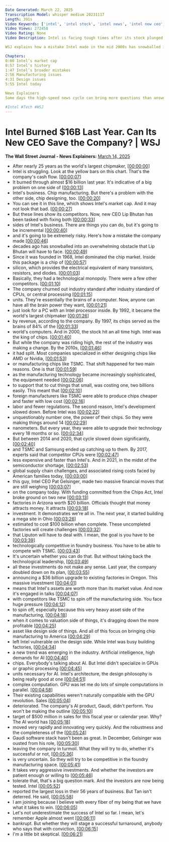 ```yaml
---
Date Generated: March 22, 2025
Transcription Model: whisper medium 20231117
Length: 391s
Video Keywords: ['intel', 'intel stock', 'intel news', 'intel new ceo', 'intel ceo', 'lip bu tan', 'lip bu tan intel', 'semiconductor', 'chips', 'chips industry', 'cash flow', 'market cap', 'ai chips', 'chip manufacturing', 'chip design', 'intel market cap', 'nvidia', 'nvidia vs intel', 'amd', 'tsmc', 'resistors', 'transistors', 'tech', 'big tech', 'nvidia chips', 'cpu', 'intel cpu', 'intel arc b580', 'chip maker', 'taiwan semiconductor manufacturing company', 'artificial intelligence', 'samsung', 'samsung chip manufacturing', 'pat gelsinger', 'gpu', 'intel ai', 'techy']
Video Views: 272458
Video Rating: None
Video Description: Intel is facing tough times after its stock plunged 60% in 2024 and it ousted its CEO Pat Gelsinger. Lip-Bu Tan has been tapped as new CEO for the semiconductor company as it has struggled with both chip manufacturing and chip designing. Unlike Intel, companies specialized in either designing chips–like AMD or Nvidia–or manufacturing chips–like TSMC. 

WSJ explains how a mistake Intel made in the mid 2000s has snowballed into an overwhelming obstacle for the tech company that Lip-Bu Tan will have to face. 

Chapters:
0:00 Intel’s market cap
0:57 Intel’s history 
1:47 Intel’s broader mistakes
2:56 Manufacturing issues
4:31 Design issues
5:55 Intel today

News Explainers
Some days the high-speed news cycle can bring more questions than answers. WSJ’s news explainers break down the day's biggest stories into bite-size pieces to help you make sense of the news.

#Intel #Tech #WSJ
---
```


# Intel Burned $16B Last Year. Can Its New CEO Save the Company? | WSJ
**The Wall Street Journal - News Explainers:** [March 14, 2025](https://www.youtube.com/watch?v=EOdMyAK41oU)
*  After nearly 25 years as the world's largest chipmaker, [[00:00:00](https://www.youtube.com/watch?v=EOdMyAK41oU&t=0.0s)]
*  Intel is struggling. Look at the yellow bars on this chart. That's the company's cash flow. [[00:00:07](https://www.youtube.com/watch?v=EOdMyAK41oU&t=7.6000000000000005s)]
*  It burned through almost $16 billion last year. It's indicative of a big problem on one side of [[00:00:13](https://www.youtube.com/watch?v=EOdMyAK41oU&t=13.76s)]
*  Intel's business. Chip manufacturing. But there's a problem with the other side, chip designing, too. [[00:00:20](https://www.youtube.com/watch?v=EOdMyAK41oU&t=20.16s)]
*  You can see it in this line, which shows Intel's market cap. And it may not look that bad. [[00:00:27](https://www.youtube.com/watch?v=EOdMyAK41oU&t=27.36s)]
*  But these lines show its competitors. Now, new CEO Lip Bhutan has been tasked with fixing both [[00:00:33](https://www.youtube.com/watch?v=EOdMyAK41oU&t=33.36s)]
*  sides of Intel's business. There are things you can do, but it's going to be incremental [[00:00:40](https://www.youtube.com/watch?v=EOdMyAK41oU&t=40.88s)]
*  and it's going to be extremely risky. Here's how a mistake the company made [[00:00:46](https://www.youtube.com/watch?v=EOdMyAK41oU&t=46.16s)]
*  decades ago has snowballed into an overwhelming obstacle that Lip Bhutan will have to face. [[00:00:49](https://www.youtube.com/watch?v=EOdMyAK41oU&t=49.92s)]
*  Since it was founded in 1968, Intel dominated the chip market. Inside this package is a chip of [[00:00:57](https://www.youtube.com/watch?v=EOdMyAK41oU&t=57.68s)]
*  silicon, which provides the electrical equivalent of many transistors, resistors, and diodes. [[00:01:03](https://www.youtube.com/watch?v=EOdMyAK41oU&t=63.92s)]
*  Basically, they had a technological monopoly. There were a few other competitors. [[00:01:10](https://www.youtube.com/watch?v=EOdMyAK41oU&t=70.4s)]
*  The company churned out industry standard after industry standard of CPUs, or central processing [[00:01:15](https://www.youtube.com/watch?v=EOdMyAK41oU&t=75.12s)]
*  units. They're essentially the brains of a computer. Now, anyone can have all the brain power they want, [[00:01:21](https://www.youtube.com/watch?v=EOdMyAK41oU&t=81.52000000000001s)]
*  just look for a PC with an Intel processor inside. By 1992, it became the world's largest chipmaker [[00:01:26](https://www.youtube.com/watch?v=EOdMyAK41oU&t=86.96s)]
*  by revenue, according to the company. By 1997, its chips served as the brains of 84% of the [[00:01:33](https://www.youtube.com/watch?v=EOdMyAK41oU&t=93.28s)]
*  world's computers. And in 2000, the stock hit an all time high. Intel was the king of chips. [[00:01:40](https://www.youtube.com/watch?v=EOdMyAK41oU&t=100.08s)]
*  But while the company was riding high, the rest of the industry was making a change. By the 2010s, [[00:01:46](https://www.youtube.com/watch?v=EOdMyAK41oU&t=106.88s)]
*  it had split. Most companies specialized in either designing chips like AMD or Nvidia, [[00:01:53](https://www.youtube.com/watch?v=EOdMyAK41oU&t=113.2s)]
*  or manufacturing chips like TSMC. That shift happened for two main reasons. One is that [[00:01:59](https://www.youtube.com/watch?v=EOdMyAK41oU&t=119.12s)]
*  as the manufacturing technology became increasingly sophisticated, the equipment needed [[00:02:06](https://www.youtube.com/watch?v=EOdMyAK41oU&t=126.24000000000001s)]
*  to support that to cut things that small, was costing one, two billions easily. This meant that [[00:02:10](https://www.youtube.com/watch?v=EOdMyAK41oU&t=130.56s)]
*  foreign manufacturers like TSMC were able to produce chips cheaper and faster with low cost [[00:02:16](https://www.youtube.com/watch?v=EOdMyAK41oU&t=136.72s)]
*  labor and fewer regulations. The second reason, Intel's development slowed down. Before Intel was [[00:02:22](https://www.youtube.com/watch?v=EOdMyAK41oU&t=142.8s)]
*  unquestionably number one, the power of their chips. So they were making things around 14 [[00:02:29](https://www.youtube.com/watch?v=EOdMyAK41oU&t=149.68s)]
*  nanometers. But every year, they were able to upgrade their technology every 18 months or so. [[00:02:34](https://www.youtube.com/watch?v=EOdMyAK41oU&t=154.64s)]
*  But between 2014 and 2020, that cycle slowed down significantly, [[00:02:40](https://www.youtube.com/watch?v=EOdMyAK41oU&t=160.64s)]
*  and TSMC and Samsung ended up catching up to them. By 2017, experts said that competitor CPUs were [[00:02:47](https://www.youtube.com/watch?v=EOdMyAK41oU&t=167.04s)]
*  less expensive and faster than Intel's. And in 2021, in the midst of the semiconductor shortage, [[00:02:53](https://www.youtube.com/watch?v=EOdMyAK41oU&t=173.6s)]
*  global supply chain challenges, and associated rising costs faced by American families today, [[00:03:00](https://www.youtube.com/watch?v=EOdMyAK41oU&t=180.56s)]
*  this guy, Intel CEO Pat Gelsinger, made two massive financial moves that are still weighing [[00:03:07](https://www.youtube.com/watch?v=EOdMyAK41oU&t=187.2s)]
*  on the company today. With funding committed from the Chips Act, Intel broke ground on two new [[00:03:13](https://www.youtube.com/watch?v=EOdMyAK41oU&t=193.2s)]
*  factories in Arizona worth $20 billion. Officials thought that money attracts money. It attracts [[00:03:18](https://www.youtube.com/watch?v=EOdMyAK41oU&t=198.64s)]
*  investment. It demonstrates we're all in. The next year, it started building a mega site in Ohio [[00:03:26](https://www.youtube.com/watch?v=EOdMyAK41oU&t=206.32s)]
*  estimated to cost $100 billion when complete. These uncompleted factories will create challenges [[00:03:32](https://www.youtube.com/watch?v=EOdMyAK41oU&t=212.88s)]
*  that Liputon will have to deal with. I mean, the goal is you have to be [[00:03:39](https://www.youtube.com/watch?v=EOdMyAK41oU&t=219.68s)]
*  technologically competitive in foundry business. You have to be able to compete with TSMC. [[00:03:43](https://www.youtube.com/watch?v=EOdMyAK41oU&t=223.35999999999999s)]
*  It's uncertain whether you can do that. But without taking back the technological leadership, [[00:03:49](https://www.youtube.com/watch?v=EOdMyAK41oU&t=229.12s)]
*  all these investments do not make any sense. Last year, the company doubled down on its plan, [[00:03:55](https://www.youtube.com/watch?v=EOdMyAK41oU&t=235.68s)]
*  announcing a $36 billion upgrade to existing factories in Oregon. This massive investment [[00:04:01](https://www.youtube.com/watch?v=EOdMyAK41oU&t=241.6s)]
*  means that Intel's assets are worth more than its market value. And now it's engaged in talks [[00:04:07](https://www.youtube.com/watch?v=EOdMyAK41oU&t=247.12s)]
*  with competitors like TSMC to spin off the manufacturing side. You face huge pressure [[00:04:12](https://www.youtube.com/watch?v=EOdMyAK41oU&t=252.48s)]
*  to spin off, especially because this very heavy asset side of the manufacturing, [[00:04:18](https://www.youtube.com/watch?v=EOdMyAK41oU&t=258.88s)]
*  when it comes to valuation side of things, it's dragging down the more profitable [[00:04:25](https://www.youtube.com/watch?v=EOdMyAK41oU&t=265.36s)]
*  asset like design side of things. And all of this focus on bringing chip manufacturing to America [[00:04:29](https://www.youtube.com/watch?v=EOdMyAK41oU&t=269.28s)]
*  left Intel vulnerable on the design side. While Intel was busy building factories, [[00:04:34](https://www.youtube.com/watch?v=EOdMyAK41oU&t=274.96s)]
*  a new trend was emerging in the industry. Artificial intelligence, high demands for AI [[00:04:40](https://www.youtube.com/watch?v=EOdMyAK41oU&t=280.4s)]
*  chips. Everybody's talking about AI. But Intel didn't specialize in GPUs or graphic processing [[00:04:45](https://www.youtube.com/watch?v=EOdMyAK41oU&t=285.59999999999997s)]
*  units necessary for AI. Intel's architecture, the design philosophy is being really good at one [[00:04:51](https://www.youtube.com/watch?v=EOdMyAK41oU&t=291.44s)]
*  complex computation. GPU was let me do lots of simple computations in parallel. [[00:04:58](https://www.youtube.com/watch?v=EOdMyAK41oU&t=298.08s)]
*  Their existing capabilities weren't naturally compatible with the GPU revolution. Sales [[00:05:04](https://www.youtube.com/watch?v=EOdMyAK41oU&t=304.64s)]
*  deteriorated. The company's AI product, Gaudi, didn't perform. You won't be making the outline [[00:05:10](https://www.youtube.com/watch?v=EOdMyAK41oU&t=310.88s)]
*  target of $500 million in sales for this fiscal year or calendar year. Why? The AI world has [[00:05:18](https://www.youtube.com/watch?v=EOdMyAK41oU&t=318.08s)]
*  moved very rapidly and innovating very quickly. And the robustness and the completeness of the [[00:05:24](https://www.youtube.com/watch?v=EOdMyAK41oU&t=324.4s)]
*  Gaudi software stack hasn't been as great. In December, Gelsinger was ousted from his role, [[00:05:30](https://www.youtube.com/watch?v=EOdMyAK41oU&t=330.88s)]
*  leaving the company in turmoil. What they will try to do, whether it's successful or not, [[00:05:36](https://www.youtube.com/watch?v=EOdMyAK41oU&t=336.71999999999997s)]
*  is very uncertain. So they will try to be competitive in the foundry manufacturing space. [[00:05:41](https://www.youtube.com/watch?v=EOdMyAK41oU&t=341.76s)]
*  It takes very aggressive investments. And whether the investors are patient enough or willing to [[00:05:46](https://www.youtube.com/watch?v=EOdMyAK41oU&t=346.23999999999995s)]
*  tolerate that, that's a big question mark. And the investors are now being tested. Intel [[00:05:52](https://www.youtube.com/watch?v=EOdMyAK41oU&t=352.8s)]
*  reported the largest loss in their 56 years of business. But Tan isn't deterred. He said, [[00:05:58](https://www.youtube.com/watch?v=EOdMyAK41oU&t=358.96000000000004s)]
*  I am joining because I believe with every fiber of my being that we have what it takes to win. [[00:06:05](https://www.youtube.com/watch?v=EOdMyAK41oU&t=365.68s)]
*  Let's not underestimate the success of Intel so far. I mean, let's remember Apple almost went [[00:06:11](https://www.youtube.com/watch?v=EOdMyAK41oU&t=371.04s)]
*  bankrupt. But whether they will stage a successful turnaround, anybody who says that with conviction, [[00:06:15](https://www.youtube.com/watch?v=EOdMyAK41oU&t=375.6s)]
*  I'm a little bit skeptical. [[00:06:21](https://www.youtube.com/watch?v=EOdMyAK41oU&t=381.36s)]
